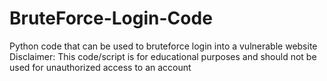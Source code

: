 # BruteForce-Login-Code
Python code that can be used to bruteforce login into a vulnerable website
Disclaimer: This code/script is for educational purposes and should not be used for unauthorized access to an account
